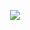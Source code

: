 <div align="center">

![](https://komarev.com/ghpvc/?username=Ovrpheus&label=hi&color=e1cac2&style=plastic)




